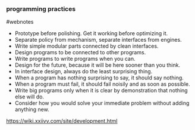### programming practices
#webnotes

-   Prototype before polishing. Get it working before optimizing it.
-   Separate policy from mechanism, separate interfaces from engines.
-   Write simple modular parts connected by clean interfaces.
-   Design programs to be connected to other programs.
-   Write programs to write programs when you can.
-   Design for the future, because it will be here sooner than you think.
-   In interface design, always do the least surprising thing.
-   When a program has nothing surprising to say, it should say nothing.
-   When a program must fail, it should fail noisily and as soon as possible.
-   Write big programs only when it is clear by demonstration that nothing else will do.
-   Consider how you would solve your immediate problem without adding anything new.


https://wiki.xxiivv.com/site/development.html